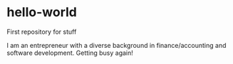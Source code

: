# hello-world
First repository for stuff


I am an entrepreneur with a diverse background in finance/accounting and software development. Getting busy again! 
